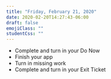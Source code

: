 ```yaml
---
title: "Friday, February 21, 2020"
date: 2020-02-20T14:27:43-06:00
draft: false
emojiClass: ""
studentCss: ""
---
```


- Complete and turn in your Do Now
- Finish your app
- Turn in missing work
- Complete and turn in your Exit Ticket